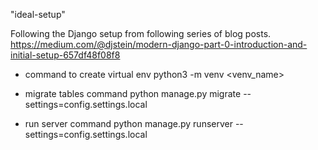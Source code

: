 "ideal-setup" 

Following the Django setup from following series of blog posts. https://medium.com/@djstein/modern-django-part-0-introduction-and-initial-setup-657df48f08f8 

* command to create virtual env
python3 -m venv <venv_name>

* migrate tables command
python manage.py migrate --settings=config.settings.local

* run server command
python manage.py runserver --settings=config.settings.local

